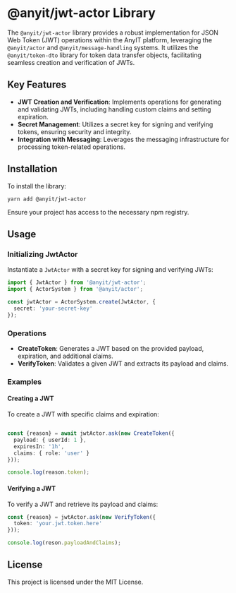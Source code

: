 # @anyit/jwt-actor Library

The `@anyit/jwt-actor` library provides a robust implementation for JSON Web Token (JWT) operations within the 
AnyIT platform, leveraging the `@anyit/actor` and `@anyit/message-handling` systems. It utilizes the `@anyit/token-dto`
library for token data transfer objects, facilitating seamless creation and verification of JWTs.

## Key Features

- **JWT Creation and Verification**: Implements operations for generating and validating JWTs, including handling custom claims and setting expiration.
- **Secret Management**: Utilizes a secret key for signing and verifying tokens, ensuring security and integrity.
- **Integration with Messaging**: Leverages the messaging infrastructure for processing token-related operations.

## Installation

To install the library:

```shell
yarn add @anyit/jwt-actor
```

Ensure your project has access to the necessary npm registry.

## Usage

### Initializing JwtActor

Instantiate a `JwtActor` with a secret key for signing and verifying JWTs:

```typescript
import { JwtActor } from '@anyit/jwt-actor';
import { ActorSystem } from '@anyit/actor';

const jwtActor = ActorSystem.create(JwtActor, {
  secret: 'your-secret-key'
});
```

### Operations

- **CreateToken**: Generates a JWT based on the provided payload, expiration, and additional claims.
- **VerifyToken**: Validates a given JWT and extracts its payload and claims.

### Examples

#### Creating a JWT

To create a JWT with specific claims and expiration:

```typescript

const {reason} = await jwtActor.ask(new CreateToken({
  payload: { userId: 1 },
  expiresIn: '1h',
  claims: { role: 'user' }
}));

console.log(reason.token);
```

#### Verifying a JWT

To verify a JWT and retrieve its payload and claims:

```typescript
const {reason} = jwtActor.ask(new VerifyToken({
  token: 'your.jwt.token.here'
}));

console.log(reson.payloadAndClaims);
```

## License

This project is licensed under the MIT License.
